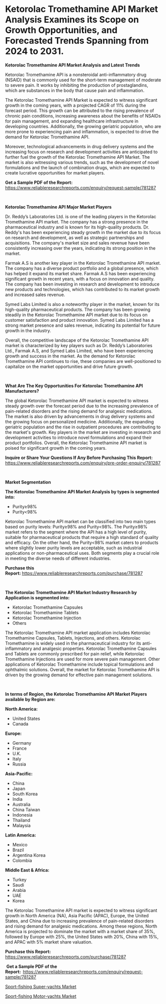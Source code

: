 <p><h1>Ketorolac Tromethamine API Market Analysis Examines its Scope on Growth Opportunities, and Forecasted Trends Spanning from 2024 to 2031.</h1></p><p><strong>Ketorolac Tromethamine API Market Analysis and Latest Trends</strong></p>
<p><p>Ketorolac Tromethamine API is a nonsteroidal anti-inflammatory drug (NSAID) that is commonly used for the short-term management of moderate to severe pain. It works by inhibiting the production of prostaglandins, which are substances in the body that cause pain and inflammation.</p><p>The Ketorolac Tromethamine API Market is expected to witness significant growth in the coming years, with a projected CAGR of 11% during the forecast period. This growth can be attributed to the rising prevalence of chronic pain conditions, increasing awareness about the benefits of NSAIDs for pain management, and expanding healthcare infrastructure in developing countries. Additionally, the growing geriatric population, who are more prone to experiencing pain and inflammation, is expected to drive the demand for Ketorolac Tromethamine API.</p><p>Moreover, technological advancements in drug delivery systems and the increasing focus on research and development activities are anticipated to further fuel the growth of the Ketorolac Tromethamine API Market. The market is also witnessing various trends, such as the development of novel formulations and the launch of combination drugs, which are expected to create lucrative opportunities for market players.</p></p>
<p><strong>Get a Sample PDF of the Report:&nbsp;</strong> <a href="https://www.reliableresearchreports.com/enquiry/request-sample/781287">https://www.reliableresearchreports.com/enquiry/request-sample/781287</a></p>
<p>&nbsp;</p>
<p><strong>Ketorolac Tromethamine API Major Market Players</strong></p>
<p><p>Dr. Reddy’s Laboratories Ltd. is one of the leading players in the Ketorolac Tromethamine API market. The company has a strong presence in the pharmaceutical industry and is known for its high-quality products. Dr. Reddy's has been experiencing steady growth in the market due to its focus on research and development, as well as strategic partnerships and acquisitions. The company's market size and sales revenue have been consistently increasing over the years, indicating its strong position in the market.</p><p>Farmak A.S is another key player in the Ketorolac Tromethamine API market. The company has a diverse product portfolio and a global presence, which has helped it expand its market share. Farmak A.S has been experiencing significant growth in recent years, with a focus on innovation and quality. The company has been investing in research and development to introduce new products and technologies, which has contributed to its market growth and increased sales revenue.</p><p>Symed Labs Limited is also a noteworthy player in the market, known for its high-quality pharmaceutical products. The company has been growing steadily in the Ketorolac Tromethamine API market due to its focus on customer satisfaction and product innovation. Symed Labs Limited has a strong market presence and sales revenue, indicating its potential for future growth in the industry.</p><p>Overall, the competitive landscape of the Ketorolac Tromethamine API market is characterized by key players such as Dr. Reddy’s Laboratories Ltd., Farmak A.S, and Symed Labs Limited, who have been experiencing growth and success in the market. As the demand for Ketorolac Tromethamine API continues to rise, these companies are well-positioned to capitalize on the market opportunities and drive future growth.</p></p>
<p>&nbsp;</p>
<p><strong>What Are The Key Opportunities For Ketorolac Tromethamine API Manufacturers?</strong></p>
<p><p>The global Ketorolac Tromethamine API market is expected to witness steady growth over the forecast period due to the increasing prevalence of pain-related disorders and the rising demand for analgesic medications. The market is also driven by advancements in drug delivery systems and the growing focus on personalized medicine. Additionally, the expanding geriatric population and the rise in outpatient procedures are contributing to the market's growth. Key players in the market are investing in research and development activities to introduce novel formulations and expand their product portfolios. Overall, the Ketorolac Tromethamine API market is poised for significant growth in the coming years.</p></p>
<p><strong>Inquire or Share Your Questions If Any Before Purchasing This Report:</strong> <a href="https://www.reliableresearchreports.com/enquiry/pre-order-enquiry/781287">https://www.reliableresearchreports.com/enquiry/pre-order-enquiry/781287</a></p>
<p>&nbsp;</p>
<p><strong>Market Segmentation</strong></p>
<p><strong>The Ketorolac Tromethamine API Market Analysis by types is segmented into:</strong></p>
<p><ul><li>Purity≥98%</li><li>Purity<98%</li></ul></p>
<p><p>Ketorolac Tromethamine API market can be classified into two main types based on purity levels: Purity≥98% and Purity<98%. The Purity≥98% market refers to the segment where the API has a high level of purity, suitable for pharmaceutical products that require a high standard of quality and efficacy. On the other hand, the Purity<98% market caters to products where slightly lower purity levels are acceptable, such as industrial applications or non-pharmaceutical uses. Both segments play a crucial role in meeting the diverse needs of different industries.</p></p>
<p><strong>Purchase this Report:&nbsp;</strong><a href="https://www.reliableresearchreports.com/purchase/781287">https://www.reliableresearchreports.com/purchase/781287</a></p>
<p>&nbsp;</p>
<p><strong>The Ketorolac Tromethamine API Market Industry Research by Application is segmented into:</strong></p>
<p><ul><li>Ketorolac Tromethamine Capsules</li><li>Ketorolac Tromethamine Tablets</li><li>Ketorolac Tromethamine Injection</li><li>Others</li></ul></p>
<p><p>The Ketorolac Tromethamine API market application includes Ketorolac Tromethamine Capsules, Tablets, Injections, and others. Ketorolac Tromethamine is widely used in the pharmaceutical industry for its anti-inflammatory and analgesic properties. Ketorolac Tromethamine Capsules and Tablets are commonly prescribed for pain relief, while Ketorolac Tromethamine Injections are used for more severe pain management. Other applications of Ketorolac Tromethamine include topical formulations and ophthalmic solutions. Overall, the market for Ketorolac Tromethamine API is driven by the growing demand for effective pain management solutions.</p></p>
<p>&nbsp;</p>
<p><strong>In terms of Region, the Ketorolac Tromethamine API Market Players available by Region are:</strong></p>
<p>
    <p> <strong> North America: </strong>
        <ul>
            <li>United States</li>
            <li>Canada</li>
        </ul>
        </p> 
    <p> <strong> Europe: </strong>
        <ul>
            <li>Germany</li>
            <li>France</li>
            <li>U.K.</li>
            <li>Italy</li>
            <li>Russia</li>
        </ul>
        </p> 
    <p> <strong> Asia-Pacific: </strong>
        <ul>
            <li>China</li>
            <li>Japan</li>
            <li>South Korea</li>
            <li>India</li>
            <li>Australia</li>
            <li>China Taiwan</li>
            <li>Indonesia</li>
            <li>Thailand</li>
            <li>Malaysia</li>
        </ul>
        </p> 
    <p> <strong> Latin America: </strong>
        <ul>
            <li>Mexico</li>
            <li>Brazil</li>
            <li>Argentina Korea</li>
            <li>Colombia</li>
        </ul>
        </p> 
    <p> <strong> Middle East & Africa: </strong>
        <ul>
            <li>Turkey</li>
            <li>Saudi</li>
            <li>Arabia</li>
            <li>UAE</li>
            <li>Korea</li>
        </ul>
    </p>
    </p>
<p><p>The Ketorolac Tromethamine API market is expected to witness significant growth in North America (NA), Asia Pacific (APAC), Europe, the United States, and China due to increasing prevalence of pain-related disorders and rising demand for analgesic medications. Among these regions, North America is projected to dominate the market with a market share of 35%, followed by Europe with 25%, the United States with 20%, China with 15%, and APAC with 5% market share valuation.</p></p>
<p><strong>Purchase this Report: </strong><a href="https://www.reliableresearchreports.com/purchase/781287">https://www.reliableresearchreports.com/purchase/781287</a></p>
<p>&nbsp;<strong>Get a Sample PDF of the Report:&nbsp;&nbsp;</strong><a href="https://www.reliableresearchreports.com/enquiry/request-sample/781287">https://www.reliableresearchreports.com/enquiry/request-sample/781287</a></p>
<p><strong></strong></p>
<p><p><a href="https://github.com/beatblasta/Market-Research-Report-List-2/blob/main/sport-fishing-super-yachts-market.md">Sport-fishing Super-yachts Market</a></p><p><a href="https://github.com/angelajermaine/Market-Research-Report-List-2/blob/main/sport-fishing-motor-yachts-market.md">Sport-fishing Motor-yachts Market</a></p></p>